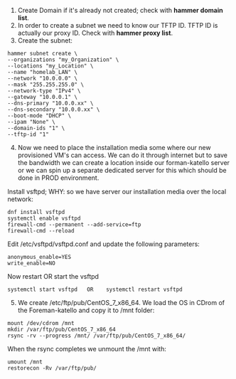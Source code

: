 1. Create Domain if it's already not created; check with <b>hammer domain list</b>.
2. In order to create a subnet we need to know our TFTP ID. TFTP ID is actually our proxy ID. Check with <b>hammer proxy list</b>.
3. Create the subnet:
```
hammer subnet create \
--organizations "my_Organization" \
--locations "my_Location" \
--name "homelab_LAN" \
--network "10.0.0.0" \
--mask "255.255.255.0" \
--network-type "IPv4" \
--gateway "10.0.0.1" \
--dns-primary "10.0.0.xx" \
--dns-secondary "10.0.0.xx" \
--boot-mode "DHCP" \
--ipam "None" \
--domain-ids "1" \
--tftp-id "1"
```
4. Now we need to place the installation media some where our new provisioned VM's can access. We can do it through internet but to save the bandwidth we can create a location inside our forman-katello server or we can spin up a separate dedicated server for this which should be done in PROD environment.

Install vsftpd; WHY: so we have server our installation media over the local network:                        
```                        
dnf install vsftpd
systemctl enable vsftpd
firewall-cmd --permanent --add-service=ftp
firewall-cmd --reload
```                        
Edit /etc/vsftpd/vsftpd.conf and update the following parameters:
```            
anonymous_enable=YES
write_enable=NO
```                        
Now restart OR start the vsftpd
```                        
systemctl start vsftpd   OR    systemctl restart vsftpd
```
5. We create /etc/ftp/pub/CentOS_7_x86_64. We load the OS in CDrom of the Foreman-katello and copy it to /mnt folder:
```
mount /dev/cdrom /mnt
mkdir /var/ftp/pub/CentOS_7_x86_64
rsync -rv --progress /mnt/ /var/ftp/pub/CentOS_7_x86_64/
```
When the rsync completes we unmount the /mnt with:
```
umount /mnt
restorecon -Rv /var/ftp/pub/
```
